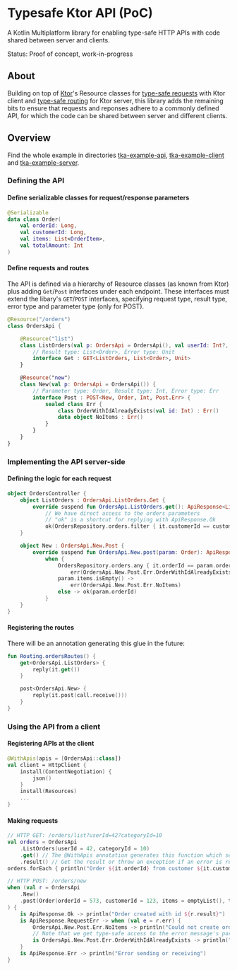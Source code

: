 # Typesafe Ktor API (PoC)

A Kotlin Multiplatform library for enabling type-safe HTTP APIs with code shared between server and clients.

Status: Proof of concept, work-in-progress

## About

Building on top of [Ktor](https://ktor.io)'s Resource classes for [type-safe requests](https://ktor.io/docs/type-safe-request.html) with Ktor client and [type-safe routing](https://ktor.io/docs/type-safe-routing.html) for Ktor server, this library adds the remaining bits to ensure that requests and reponses adhere to a commonly defined API, for which the code can be shared between server and different clients.

## Overview

Find the whole example in directories [tka-example-api](tka-example-api), [tka-example-client](tka-example-client) and [tka-example-server](tka-example-server).

### Defining the API

#### Define serializable classes for request/response parameters
```kotlin
@Serializable
data class Order(
    val orderId: Long,
    val customerId: Long,
    val items: List<OrderItem>,
    val totalAmount: Int
)
```

#### Define requests and routes

The API is defined via a hierarchy of Resource classes (as known from Ktor) plus adding `Get`/`Post` interfaces under each endpoint. These interfaces must extend the libary's `GET`/`POST` interfaces, specifying request type, result type, error type and parameter type (only for POST).

```kotlin
@Resource("/orders")
class OrdersApi {

    @Resource("list")
    class ListOrders(val p: OrdersApi = OrdersApi(), val userId: Int?, val categoryId: Int?) {
        // Result type: List<Order>, Error type: Unit
        interface Get : GET<ListOrders, List<Order>, Unit>
    }

    @Resource("new")
    class New(val p: OrdersApi = OrdersApi()) {
        // Parameter type: Order, Result type: Int, Error type: Err
        interface Post : POST<New, Order, Int, Post.Err> {
            sealed class Err {
                class OrderWithIdAlreadyExists(val id: Int) : Err()
                data object NoItems : Err()
            }
        }
    }
}
```

### Implementing the API server-side

#### Defining the logic for each request
```kotlin
object OrdersController {
    object ListOrders : OrdersApi.ListOrders.Get {
        override suspend fun OrdersApi.ListOrders.get(): ApiResponse<List<Order>, Unit> =
            // We have direct access to the orders parameters
            // "ok" is a shortcut for replying with ApiResponse.Ok
            ok(OrdersRepository.orders.filter { it.customerId == customerId && it.items.any { it.categoryId == categoryId } })
    }

    object New : OrdersApi.New.Post {
        override suspend fun OrdersApi.New.post(param: Order): ApiResponse<Long, OrdersApi.New.Post.Err> =
            when {
                OrdersRepository.orders.any { it.orderId == param.orderId } ->
                    err(OrdersApi.New.Post.Err.OrderWithIdAlreadyExists(param.orderId))
                param.items.isEmpty() ->
                    err(OrdersApi.New.Post.Err.NoItems)
                else -> ok(param.orderId)
            }
    }
}
```

#### Registering the routes

There will be an annotation generating this glue in the future:

```kotlin
fun Routing.ordersRoutes() {
    get<OrdersApi.ListOrders> {
        reply(it.get())
    }

    post<OrdersApi.New> {
        reply(it.post(call.receive()))
    }
}

```


### Using the API from a client

#### Registering APIs at the client

```kotlin
@WithApis(apis = [OrdersApi::class])
val client = HttpClient {
    install(ContentNegotiation) {
        json()
    }
    install(Resources)
    ...
}
```

#### Making requests

```kotlin
// HTTP GET: /orders/list?userId=42?categoryId=10
val orders = OrdersApi
    .ListOrders(userId = 42, categoryId = 10)
    .get() // The @WithApis annotation generates this function which sends the request using client
    .result() // Get the result or throw an exception if an error is returned
orders.forEach { println("Order ${it.orderId} from customer ${it.customerId}") }

// HTTP POST: /orders/new
when (val r = OrdersApi
    .New()
    .post(Order(orderId = 573, customerId = 123, items = emptyList(), totalAmount = 0))
) {
    is ApiResponse.Ok -> println("Order created with id ${r.result}")
    is ApiResponse.RequestErr -> when (val e = r.err) {
        OrdersApi.New.Post.Err.NoItems -> println("Could not create order: the order contains no items")
        // Note that we get type-safe access to the error message's parameters!
        is OrdersApi.New.Post.Err.OrderWithIdAlreadyExists -> println("An order with id ${e.id} already exists")
    }
    is ApiResponse.Err -> println("Error sending or receiving")
}
```
